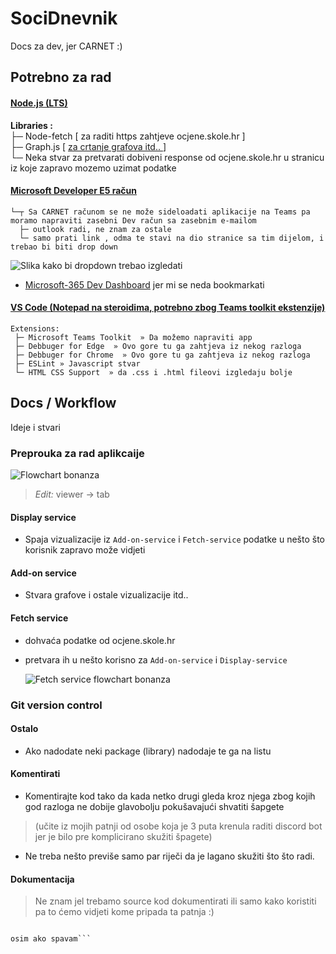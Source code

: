 # SociDnevnik
Docs za dev, jer CARNET   :)

## Potrebno za rad 

#### [Node.js (LTS)](https://nodejs.org/en/download/)

   **Libraries :**\
       ├─ Node-fetch [ za raditi https zahtjeve ocjene.skole.hr ]\
       ├─ Graph.js  [ [ za crtanje grafova itd.. ](https://www.chartjs.org/docs/latest/getting-started/installation.html#npm) ]\
       └─ Neka stvar za pretvarati dobiveni response od ocjene.skole.hr u stranicu iz koje zapravo mozemo uzimat podatke

#### [Microsoft Developer E5 račun](https://docs.microsoft.com/en-us/microsoftteams/platform/build-your-first-app/build-first-app-overview#set-up-your-development-account)
    └─┬ Sa CARNET računom se ne može sideloadati aplikacije na Teams pa moramo napraviti zasebni Dev račun sa zasebnim e-mailom 
      ├─ outlook radi, ne znam za ostale
      └─ samo prati link , odma te stavi na dio stranice sa tim dijelom, i trebao bi biti drop down
      
![Slika kako bi dropdown trebao izgledati](https://imgur.com/LagiYU6.png "Izgled drop downa")
- [Microsoft-365 Dev Dashboard](https://developer.microsoft.com/en-us/microsoft-365/profile/) jer mi se neda bookmarkati
    

#### [VS Code (Notepad na steroidima, potrebno zbog Teams toolkit ekstenzije)](https://code.visualstudio.com) 

    Extensions:
     ├─ Microsoft Teams Toolkit  » Da možemo napraviti app
     ├─ Debbuger for Edge  » Ovo gore tu ga zahtjeva iz nekog razloga
     ├─ Debbuger for Chrome  » Ovo gore tu ga zahtjeva iz nekog razloga
     ├─ ESLint » Javascript stvar
     └─ HTML CSS Support  » da .css i .html fileovi izgledaju bolje 

## Docs / Workflow 

Ideje i stvari 

### Preprouka za rad aplikcaije 

![Flowchart bonanza](https://imgur.com/AZXCa8x.png "Wow!!!")    

> *Edit:* viewer -> tab 

#### Display service
-   Spaja vizualizacije iz `Add-on-service` i `Fetch-service` podatke u nešto što korisnik zapravo može vidjeti

#### Add-on service
-   Stvara grafove i ostale vizualizacije itd..

#### Fetch service
-   dohvaća podatke od ocjene.skole.hr
-   pretvara ih u nešto korisno za `Add-on-service` i `Display-service`

    ![Fetch service flowchart bonanza](https://imgur.com/y7j01A8.png "Nice!!! very wow!!! :(")


### Git version control 

#### Ostalo
-   Ako nadodate neki package (library) nadodaje te ga na listu

#### Komentirati
- Komentirajte kod tako da kada netko drugi gleda kroz njega zbog kojih god razloga ne dobije glavobolju pokušavajući shvatiti šapgete
> (učite iz mojih patnji od osobe koja je 3 puta krenula raditi discord bot jer je bilo pre komplicirano skužiti špagete)
- Ne treba nešto previše samo par riječi da je lagano skužiti što što radi.

#### Dokumentacija
> Ne znam jel trebamo source kod dokumentirati ili samo kako koristiti pa to ćemo vidjeti kome pripada ta patnja :)


``` Ako imate pitanja Discord > Whatsapp :)))))))))))))))))))))))))))))))))))))))))))))))))))))))))))))))))))))))))))))))))))))))))) 

osim ako spavam```